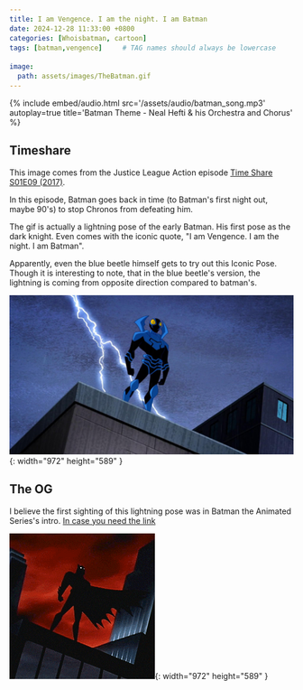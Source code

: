 ```yaml
---
title: I am Vengence. I am the night. I am Batman
date: 2024-12-28 11:33:00 +0800
categories: [Whoisbatman, cartoon]
tags: [batman,vengence]     # TAG names should always be lowercase

image:
  path: assets/images/TheBatman.gif
---
```


{%
  include embed/audio.html
  src='/assets/audio/batman_song.mp3'
  autoplay=true
  title='Batman Theme - Neal Hefti & his Orchestra and Chorus'
%}

## Timeshare

This image comes from the Justice League Action episode [Time Share S01E09 (2017)](https://www.imdb.com/title/tt6323312/?ref_=ttep_ep9).

In this episode, Batman goes back in time (to Batman's first night out, maybe 90's) to stop Chronos from defeating him.

The gif is actually a lightning pose of the early Batman. His first pose as the dark knight. 
Even comes with the iconic quote, "I am Vengence. I am the night. I am Batman".

Apparently, even the blue beetle himself gets to try out this Iconic Pose. Though it is interesting to note, that in the blue beetle's version, the lightning is coming from opposite direction compared to batman's.

![Desktop View](/assets/images/Blue%20Beetle.jpg){: width="972" height="589" }

## The OG

I believe the first sighting of this lightning pose was in Batman the Animated Series's intro. [In case you need the link](https://www.imdb.com/title/tt0103359/?ref_=nv_sr_srsg_0_tt_8_nm_0_in_0_q_batman%2520the%2520ani)

![Desktop View](/assets/images/batman_btas.gif){: width="972" height="589" }
